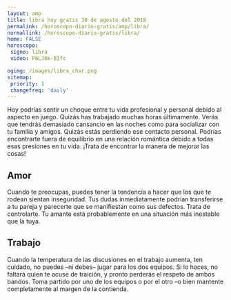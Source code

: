 ```yaml
---
layout: amp
title: libra hoy gratis 30 de agosto del 2018 
permalink: /horoscopo-diario-gratis/amp/libra/
normallink: /horoscopo-diario-gratis/libra/
home: FALSE
horoscopo:
 signo: libra
 video: P6LJ6k-B1fc

ogimg: /images/libra_char.png
sitemap:
 priority: 1
 changefreq: 'daily'
---
```



Hoy podrías sentir un choque entre tu vida profesional y personal debido al aspecto en juego. Quizás has trabajado muchas horas últimamente. Verás que tendrás demasiado cansancio en las noches como para socializar con tu familia y amigos. Quizás estás perdiendo ese contacto personal. Podrías encontrarte fuera de equilibrio en una relación romántica debido a todas esas presiones en tu vida. ¡Trata de encontrar la manera de mejorar las cosas!

## Amor

Cuando te preocupas, puedes tener la tendencia a hacer que los que te rodean sientan inseguridad. Tus dudas inmediatamente podrían transferirse a tu pareja y parecerte que se manifiestan como sus defectos. Trata de controlarte. Tu amante está probablemente en una situación más inestable que la tuya.

## Trabajo

Cuando la temperatura de las discusiones en el trabajo aumenta, ten cuidado, no puedes –ni debes– jugar para los dos equipos. Si lo haces, no faltará quien te acuse de traición, y pronto perderás el respeto de ambos bandos. Toma partido por uno de los equipos o por el otro –o bien mantente completamente al margen de la contienda.